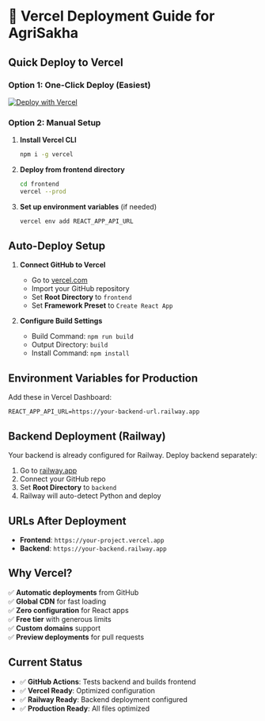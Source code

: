 # 🚀 Vercel Deployment Guide for AgriSakha

## Quick Deploy to Vercel

### Option 1: One-Click Deploy (Easiest)
[![Deploy with Vercel](https://vercel.com/button)](https://vercel.com/new/clone?repository-url=https://github.com/Harshad2321/AgriSakha&project-name=agrisakha&framework=create-react-app&root-directory=frontend)

### Option 2: Manual Setup

1. **Install Vercel CLI**
   ```bash
   npm i -g vercel
   ```

2. **Deploy from frontend directory**
   ```bash
   cd frontend
   vercel --prod
   ```

3. **Set up environment variables** (if needed)
   ```bash
   vercel env add REACT_APP_API_URL
   ```

## Auto-Deploy Setup

1. **Connect GitHub to Vercel**
   - Go to [vercel.com](https://vercel.com)
   - Import your GitHub repository
   - Set **Root Directory** to `frontend`
   - Set **Framework Preset** to `Create React App`

2. **Configure Build Settings**
   - Build Command: `npm run build`
   - Output Directory: `build`
   - Install Command: `npm install`

## Environment Variables for Production

Add these in Vercel Dashboard:

```
REACT_APP_API_URL=https://your-backend-url.railway.app
```

## Backend Deployment (Railway)

Your backend is already configured for Railway. Deploy backend separately:

1. Go to [railway.app](https://railway.app)
2. Connect your GitHub repo
3. Set **Root Directory** to `backend`
4. Railway will auto-detect Python and deploy

## URLs After Deployment

- **Frontend**: `https://your-project.vercel.app`
- **Backend**: `https://your-backend.railway.app`

## Why Vercel?

✅ **Automatic deployments** from GitHub  
✅ **Global CDN** for fast loading  
✅ **Zero configuration** for React apps  
✅ **Free tier** with generous limits  
✅ **Custom domains** support  
✅ **Preview deployments** for pull requests  

## Current Status

- ✅ **GitHub Actions**: Tests backend and builds frontend
- ✅ **Vercel Ready**: Optimized configuration  
- ✅ **Railway Ready**: Backend deployment configured
- ✅ **Production Ready**: All files optimized